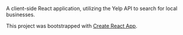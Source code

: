 A client-side React application, utilizing the Yelp API to search for local businesses.

This project was bootstrapped with [Create React App](https://github.com/facebook/create-react-app).